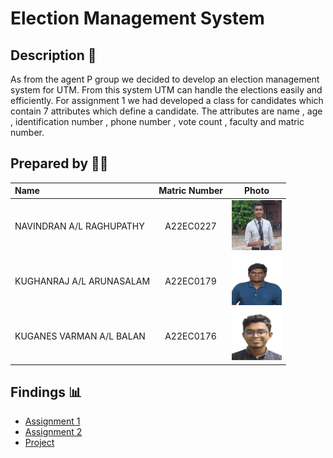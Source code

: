 # Election Management System

## Description 📝
As from the agent P group we decided to develop an election management system for   UTM. From this system UTM can  handle the elections easily and efficiently. For assignment 1 we had developed a class for candidates which contain 7 attributes which define a candidate. The attributes are name , age , identification number , phone number , vote count , faculty and matric number. 

## Prepared by 🧑‍💻

| Name             | Matric Number | Photo                                                         |
| :---------------- | :-------------: | :------------------------------------------------------------: |
| NAVINDRAN A/L RAGHUPATHY   | A22EC0227        | <a href="https://github.com/NavindranRaghupathy" title="Chittaps"><img src="images/WhatsApp Image 2023-12-20 at 1.53.59 PM.jpeg" width=80px, height=80px>     |
| KUGHANRAJ A/L ARUNASALAM       | A22EC0179        | <a href="https://github.com/Kughanraj" title="Speaker"><img src="images/rsz_1my_photo.jpg" width=80px, height=80px>         |
| KUGANES VARMAN A/L BALAN       | A22EC0176        | <a href="https://github.com/KuganesVarman" title="Chindu"><img src="images/WhatsApp Image 2023-12-20 at 1.58.24 PM.jpeg" width=80px, height=80px>         |


## Findings 📊

- [Assignment 1](https://github.com/jjn7702/SECJ2013-DSA/tree/main/Submission/sec04/Agent%20P/ass1)
- [Assignment 2](https://github.com/jjn7702/SECJ2013-DSA/tree/main/Submission/sec04/Agent%20P/ass2)
- [Project](../Agent%20P/Project)
